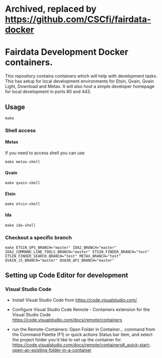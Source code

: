 # Archived, replaced by https://github.com/CSCfi/fairdata-docker

# Fairdata Development Docker containers.

This repository contains containers which will help with development tasks. This has setup for local development environments for Etsin, Qvain, Qvain Light, Download and Metax. It will also host a simple developer homepage for local development in ports 80 and 443.


## Usage
```
make
```

### Shell access
#### Metax
If you need to access shell you can use
```
make metax-shell
```

#### Qvain
```
make qvain-shell
```

#### Etsin
```
make etsin-shell
```

#### Ida
```
make ida-shell
```

### Checkout a specific branch
```
make ETSIN_OPS_BRANCH="master" IDA2_BRANCH="master" IDA2_COMMAND_LINE_TOOLS_BRANCH="master" ETSIN_FINDER_BRANCH="test" ETSIN_FINDER_SEARCH_BRANCH="test" METAX_BRANCH="test" QVAIN_JS_BRANCH="master" QVAIN_API_BRANCH="master"
```

## Setting up Code Editor for development
### Visual Studio Code
 - Install Visual Studio Code from https://code.visualstudio.com/.

 - Configure Visual Studio Code Remote - Containers extension for the Visual Studio Code https://code.visualstudio.com/docs/remote/containers
 
 - run the Remote-Containers: Open Folder in Container... command from the Command Palette (F1) or quick actions Status bar item, and select the project folder you'd like to set up the container for.
   https://code.visualstudio.com/docs/remote/containers#_quick-start-open-an-existing-folder-in-a-container
